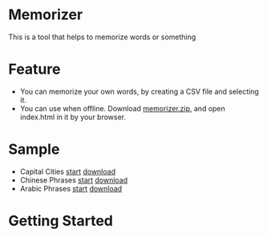 # Memorizer
This is a tool that helps to memorize words or something

# Feature

* You can memorize your own words, by creating a CSV file and selecting it.
* You can use when offline. Download <a href="memorizer.zip" download="memorizer.zip">memorizer.zip</a>, and open index.html in it by your browser.

# Sample

* Capital Cities <a href="index.html?file=sample/capital_cities.csv">start</a> <a href="sample/capital_cities.csv" download="capital_cities.csv">download</a>
* Chinese Phrases <a href="index.html?file=sample/chinese_phrases.csv">start</a> <a href="sample/chinese_phrases.csv" download="chinese_phrases.csv">download</a>
* Arabic Phrases <a href="index.html?file=sample/arabic_phrases.csv">start</a> <a href="sample/arabic_phrases.csv" download="arabic_phrases.csv">download</a>

# Getting Started

